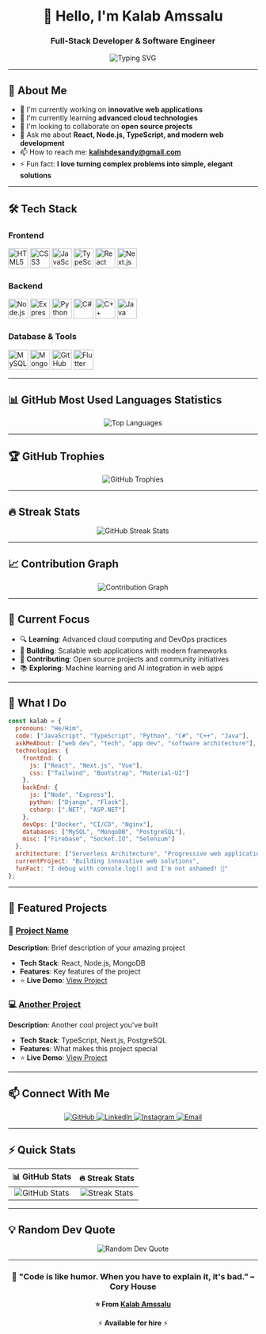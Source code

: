 <h1 align="center">👋 Hello, I'm Kalab Amssalu</h1>
<h3 align="center">Full-Stack Developer & Software Engineer</h3>

<p align="center">
  <img src="https://readme-typing-svg.herokuapp.com?font=Fira+Code&pause=1000&color=58A6FF&center=true&vCenter=true&width=435&lines=Full-Stack+Developer;Software+Engineer;Open+Source+Contributor;Always+Learning+New+Technologies" alt="Typing SVG" />
</p>

---

## 🚀 About Me

- 🔭 I'm currently working on **innovative web applications**
- 🌱 I'm currently learning **advanced cloud technologies**
- 👯 I'm looking to collaborate on **open source projects**
- 💬 Ask me about **React, Node.js, TypeScript, and modern web development**
- 📫 How to reach me: **kalishdesandy@gmail.com**
- ⚡ Fun fact: **I love turning complex problems into simple, elegant solutions**

---

## 🛠️ Tech Stack

### Frontend
<p align="left">
  <img src="https://cdn.jsdelivr.net/gh/devicons/devicon/icons/html5/html5-original.svg" height="40" alt="HTML5" />
  <img src="https://cdn.jsdelivr.net/gh/devicons/devicon/icons/css3/css3-original.svg" height="40" alt="CSS3" />
  <img src="https://cdn.jsdelivr.net/gh/devicons/devicon/icons/javascript/javascript-original.svg" height="40" alt="JavaScript" />
  <img src="https://cdn.jsdelivr.net/gh/devicons/devicon/icons/typescript/typescript-original.svg" height="40" alt="TypeScript" />
  <img src="https://cdn.jsdelivr.net/gh/devicons/devicon/icons/react/react-original.svg" height="40" alt="React" />
  <img src="https://cdn.jsdelivr.net/gh/devicons/devicon/icons/nextjs/nextjs-original.svg" height="40" alt="Next.js" />
</p>

### Backend
<p align="left">
  <img src="https://cdn.jsdelivr.net/gh/devicons/devicon/icons/nodejs/nodejs-original.svg" height="40" alt="Node.js" />
  <img src="https://cdn.jsdelivr.net/gh/devicons/devicon/icons/express/express-original.svg" height="40" alt="Express.js" />
  <img src="https://cdn.jsdelivr.net/gh/devicons/devicon/icons/python/python-original.svg" height="40" alt="Python" />
  <img src="https://cdn.jsdelivr.net/gh/devicons/devicon/icons/csharp/csharp-original.svg" height="40" alt="C#" />
  <img src="https://cdn.jsdelivr.net/gh/devicons/devicon/icons/cplusplus/cplusplus-original.svg" height="40" alt="C++" />
  <img src="https://cdn.jsdelivr.net/gh/devicons/devicon/icons/java/java-original.svg" height="40" alt="Java" />
</p>

### Database & Tools
<p align="left">
  <img src="https://cdn.jsdelivr.net/gh/devicons/devicon/icons/mysql/mysql-original.svg" height="40" alt="MySQL" />
  <img src="https://cdn.jsdelivr.net/gh/devicons/devicon/icons/mongodb/mongodb-original.svg" height="40" alt="MongoDB" />
  <img src="https://cdn.jsdelivr.net/gh/devicons/devicon/icons/github/github-original.svg" height="40" alt="GitHub" />
  <img src="https://cdn.jsdelivr.net/gh/devicons/devicon/icons/flutter/flutter-original.svg" height="40" alt="Flutter" />
</p>

---

## 📊 GitHub Most Used Languages Statistics

<div align="center">
  <img src="https://github-readme-stats.vercel.app/api/top-langs/?username=kalabamssalu&layout=compact&theme=dark&bg_color=0d1117&text_color=c9d1d9&title_color=58a6ff&border_color=30363d&hide_border=true" alt="Top Languages" />
</div>


---

## 🏆 GitHub Trophies
<div align="center">
  <img src="https://github-profile-trophy.vercel.app/?username=kalabamssalu&theme=darkhub&no-frame=true&no-bg=true&margin-w=4" alt="GitHub Trophies" />
</div>

---

## 🔥 Streak Stats
<div align="center">
  <img src="https://github-readme-streak-stats.herokuapp.com/?user=kalabamssalu&theme=dark&background=0d1117&border=30363d&stroke=58a6ff&ring=58a6ff&fire=ff7b00&currStreakNum=c9d1d9&sideNums=c9d1d9&currStreakLabel=58a6ff&sideLabels=c9d1d9&dates=8b949e&hide_border=true" alt="GitHub Streak Stats" />
</div>

---

## 📈 Contribution Graph
<div align="center">
  <img src="https://github-readme-activity-graph.vercel.app/graph?username=kalabamssalu&theme=github-compact&bg_color=0d1117&color=c9d1d9&line=58a6ff&point=ff7b00&area=true&hide_border=true" alt="Contribution Graph" />
</div>

---

## 🎯 Current Focus

- 🔍 **Learning**: Advanced cloud computing and DevOps practices
- 🚀 **Building**: Scalable web applications with modern frameworks
- 🤝 **Contributing**: Open source projects and community initiatives
- 📚 **Exploring**: Machine learning and AI integration in web apps

---

## 💼 What I Do

```javascript
const kalab = {
  pronouns: "He/Him",
  code: ["JavaScript", "TypeScript", "Python", "C#", "C++", "Java"],
  askMeAbout: ["web dev", "tech", "app dev", "software architecture"],
  technologies: {
    frontEnd: {
      js: ["React", "Next.js", "Vue"],
      css: ["Tailwind", "Bootstrap", "Material-UI"]
    },
    backEnd: {
      js: ["Node", "Express"],
      python: ["Django", "Flask"],
      csharp: [".NET", "ASP.NET"]
    },
    devOps: ["Docker", "CI/CD", "Nginx"],
    databases: ["MySQL", "MongoDB", "PostgreSQL"],
    misc: ["Firebase", "Socket.IO", "Selenium"]
  },
  architecture: ["Serverless Architecture", "Progressive web applications", "Single page applications"],
  currentProject: "Building innovative web solutions",
  funFact: "I debug with console.log() and I'm not ashamed! 🐛"
};
```

---

## 🌟 Featured Projects

### 🚀 [Project Name](https://github.com/kalabamssalu/project-name)
**Description**: Brief description of your amazing project
- **Tech Stack**: React, Node.js, MongoDB
- **Features**: Key features of the project
- ⭐ **Live Demo**: [View Project](https://your-project-url.com)

### 💻 [Another Project](https://github.com/kalabamssalu/another-project)
**Description**: Another cool project you've built
- **Tech Stack**: TypeScript, Next.js, PostgreSQL
- **Features**: What makes this project special
- ⭐ **Live Demo**: [View Project](https://another-project-url.com)

---

## 📫 Connect With Me

<p align="center">
  <a href="https://github.com/kalabamssalu" target="_blank">
    <img src="https://img.shields.io/badge/GitHub-100000?style=for-the-badge&logo=github&logoColor=white" alt="GitHub" />
  </a>
  <a href="https://www.linkedin.com/in/kalab-amssalu-b26621226/" target="_blank">
    <img src="https://img.shields.io/badge/LinkedIn-0077B5?style=for-the-badge&logo=linkedin&logoColor=white" alt="LinkedIn" />
  </a>
  <a href="https://www.instagram.com/KalabAmssalu" target="_blank">
    <img src="https://img.shields.io/badge/Instagram-E4405F?style=for-the-badge&logo=instagram&logoColor=white" alt="Instagram" />
  </a>
  <a href="mailto:kalishdesandy@gmail.com" target="_blank">
    <img src="https://img.shields.io/badge/Gmail-D14836?style=for-the-badge&logo=gmail&logoColor=white" alt="Email" />
  </a>
</p>

---

## ⚡ Quick Stats

<div align="center">
  
| 📊 **GitHub Stats** | 🔥 **Streak Stats** |
|:---:|:---:|
| ![GitHub Stats](https://github-readme-stats.vercel.app/api?username=kalabamssalu&show_icons=true&theme=dark&hide_border=true&bg_color=0d1117&title_color=58a6ff&icon_color=58a6ff&text_color=c9d1d9) | ![Streak Stats](https://github-readme-streak-stats.herokuapp.com/?user=kalabamssalu&theme=dark&hide_border=true&background=0d1117&stroke=58a6ff&ring=58a6ff&fire=ff7b00) |

</div>

---


## 💡 Random Dev Quote

<div align="center">
  <img src="https://quotes-github-readme.vercel.app/api?type=horizontal&theme=dark" alt="Random Dev Quote" />
</div>

---

<div align="center">
  <h3>🚀 "Code is like humor. When you have to explain it, it's bad." – Cory House</h3>
  <p><strong>⭐ From <a href="https://github.com/kalabamssalu">Kalab Amssalu</a></strong></p>
  <p>⚡ <strong>Available for hire</strong> ⚡</p>
</div>
